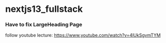 # nextjs13_fullstack
### Have to fix LargeHeading Page
follow youtube lecture:  https://www.youtube.com/watch?v=4lUkSgvmTYM
